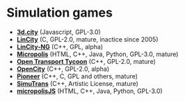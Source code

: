 # Simulation games

[comment]: # (start of autogenerated content, do not edit)
- **[3d.city](3d_city.md)** (Javascript, GPL-3.0)
- **[LinCity](lincity.md)** (C, GPL-2.0, mature, inactice since 2005)
- **[LinCity-NG](lincity_ng.md)** (C++, GPL, alpha)
- **[Micropolis](micropolis.md)** (HTML, C++, Java, Python, GPL-3.0, mature)
- **[Open Transport Tycoon](open_transport_tycoon.md)** (C++, GPL-2.0, mature)
- **[OpenCity](open_city.md)** (C++, GPL-2.0, alpha)
- **[Pioneer](pioneer.md)** (C++, C, GPL and others, mature)
- **[SimuTrans](simutrans.md)** (C++, Artistic License, mature)
- **[micropolisJS](micropolis_js.md)** (HTML, C++, Java, Python, GPL-3.0)

[comment]: # (end of autogenerated content)